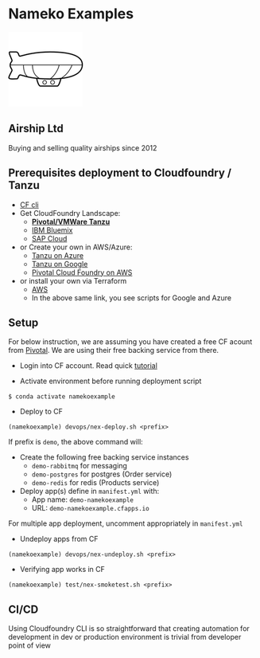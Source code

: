 # Nameko Examples
![Airship Ltd](airship.png)
## Airship Ltd
Buying and selling quality airships since 2012


## Prerequisites deployment to Cloudfoundry / Tanzu

* [CF cli](https://docs.cloudfoundry.org/cf-cli/install-go-cli.html#pkg)
* Get CloudFoundry Landscape:
    - [**Pivotal/VMWare Tanzu**](https://account.run.pivotal.io/z/uaa/sign-up)
    - [IBM Bluemix](https://cloud.ibm.com/registration)
    - [SAP Cloud](https://www.sap.com/cmp/td/sap-cloud-platform-trial.html)
* or Create your own in AWS/Azure:
    - [Tanzu on Azure](https://azuremarketplace.microsoft.com/en-us/marketplace/apps/pivotal.pivotal-cloud-foundry)
    - [Tanzu on Google](https://tanzu.vmware.com/partners/google)
    - [Pivotal Cloud Foundry on AWS](https://aws.amazon.com/quickstart/architecture/pivotal-cloud-foundry/)
* or install your own via Terraform
    - [AWS](https://docs.pivotal.io/platform/ops-manager/2-9/aws/prepare-env-terraform.html)
    - In the above same link, you see scripts for Google and Azure
## Setup
For below instruction, we are assuming you have created a free CF acount from [Pivotal](https://account.run.pivotal.io/z/uaa/). We are using their free backing service from there.

* Login into CF account. Read quick [tutorial](https://docs.cloudfoundry.org/cf-cli/getting-started.html#login)

* Activate environment before running deployment script
```ssh
$ conda activate namekoexample
```

* Deploy to CF
```ssh
(namekoexample) devops/nex-deploy.sh <prefix>
```
If prefix is `demo`, the above command will:
- Create the following free backing service instances
  * `demo-rabbitmq` for messaging
  * `demo-postgres` for postgres (Order service)
  * `demo-redis` for redis (Products service)
- Deploy app(s) define in `manifest.yml` with:
  * App name: `demo-namekoexample`
  * URL: `demo-namekoexample.cfapps.io`

For multiple app deployment, uncomment appropriately in `manifest.yml` 

* Undeploy apps from CF
```ssh
(namekoexample) devops/nex-undeploy.sh <prefix>
```

* Verifying app works in CF
```ssh
(namekoexample) test/nex-smoketest.sh <prefix>
```

## CI/CD
Using Cloudfoundry CLI is so straightforward that creating automation for development in dev or production environment is trivial from developer point of view